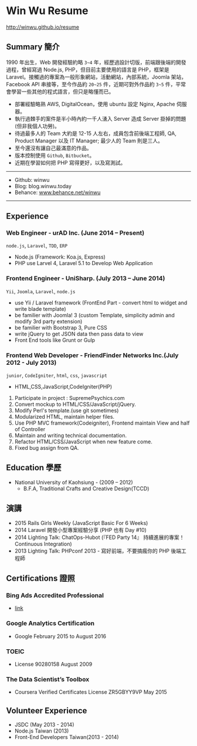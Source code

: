 Win Wu Resume
======

http://winwu.github.io/resume

## Summary 簡介
1990 年出生，Web 開發經驗約略 `3~4` 年，經歷過設計切版，前端跟後端的開發過程，曾經寫過 Node.js, PHP，但目前主要使用的語言是 PHP，框架是 Laravel。接觸過的專案為一般形象網站，活動網站，內部系統，Joomla 架站，Facebook API 串接等，至今作品約 `20~25` 件，近期可對外作品約 `3~5` 件，平常會學習一些其他的程式語言，但只是略懂而已。

* 部署經驗略熟 AWS, DigitalOcean，使用 ubuntu 設定 Nginx, Apache 伺服器。
* 執行過棘手的案件是半小時內約一千人湧入 Server 造成 Server 掛掉的問題(但非我個人功勞)。
* 待過最多人的 Team 大約是 12-15 人左右，成員包含前後端工程師, QA, Product Manager 以及 IT Manager; 最少人的 Team 則是三人。
* 至今還沒有讓自己最滿意的作品。
* 版本控制使用 `Github`, `Bitbucket`。
* 近期在學習如何把 PHP 寫得更好，以及寫測試。

---
* Github: winwu
* Blog: blog.winwu.today
* Behance: www.behance.net/winwu

---

## Experience
### Web Engineer - urAD Inc. (June 2014 – Present)
`node.js`, `Laravel`, `TDD`, `ERP`
* Node.js (Framework: Koa.js, Express)
* PHP use Larvel 4, Laravel 5.1 to Develop Web Application

### Frontend Engineer - UniSharp. (July 2013 – June 2014)
`Yii`, `Joomla`, `Laravel`, `node.js`
* use Yii / Laravel framework (FrontEnd Part - convert html to widget and write blade template)
* be familier with Joomla! 3 (custom Template, simplicity admin and modify 3rd party extension)
* be familier with Bootstrap 3, Pure CSS 
* write jQuery to get JSON data then pass data to view
* Front End tools like Grunt or Gulp

### Frontend Web Developer - FriendFinder Networks Inc.(July 2012 - July 2013)
`junior`, `CodeIgniter`, `html`, `css`, `javascript`

* HTML,CSS,JavaScript,CodeIgniter(PHP) 
1. Participate in project : SupremePsychics.com 
2. Convert mockup to HTML/CSS/JavaScript/jQuery.
3. Modify Perl's template.(use git sometimes)
4. Modularized HTML, maintain helper files.
5. Use PHP MVC framework(Codeigniter), Frontend maintain View and half of Controller
6. Maintain and writing technical documentation.
7. Refactor HTML/CSS/JavaScript when new feature come. 
8. Fixed bug assign from QA.


## Education 學歷
* National University of Kaohsiung - (2009 – 2012)
  * B.F.A, Traditional Crafts and Creative Design(TCCD)

## 演講
* 2015 Rails Girls Weekly (JavaScript Basic For 6 Weeks)
* 2014 Laravel 開發小型專案經驗分享 (PHP 也有 Day #10)
* 2014 Lighting Talk: ChatOps-Hubot (『FED Party 14』 持續進展的專案！Continuous Integration)
* 2013 Lighting Talk: PHPconf 2013 - 寫好前端，不要搞瘋你的 PHP 後端工程師


## Certifications 證照
### Bing Ads Accredited Professional
  * [link](http://www.google.com/url?q=http%3A%2F%2Fadvertise.bingads.microsoft.com%2Fzh-tw%2Fxunlian-zigejianding-xun-zhao-zhuanyerenshi-mulu%3FMemberID%3D2c336ab9-dedc-4b1d-82ef-8b46b0bf08e7&sa=D&sntz=1&usg=AFQjCNF154QbqxRZxVdaTmnbP-Oxq24KMw)

### Google Analytics Certification
* Google February 2015 to August 2016

### TOEIC
* License 90280158 August 2009

### The Data Scientist’s Toolbox
* Coursera Verified Certificates License ZR5GBYY9VP May 2015


## Volunteer Experience
* JSDC (May 2013 - 2014)
* Node.js Taiwan (2013)
* Front-End Developers Taiwan(2013 - 2014)